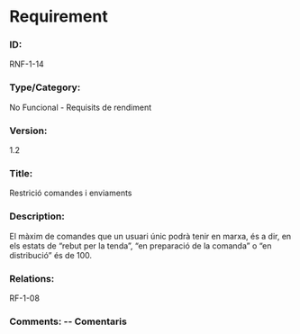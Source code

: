 # Requirement 

### ID: 
RNF-1-14

### Type/Category: 
No Funcional - Requisits de rendiment

### Version: 
1.2

### Title: 
Restrició comandes i enviaments

### Description: 
El màxim de comandes que un usuari únic podrà tenir en marxa, és a dir, en els estats de “rebut per la tenda”, “en preparació de la comanda” o “en distribució” és de 100.

### Relations: 
RF-1-08

### Comments: -- Comentaris
